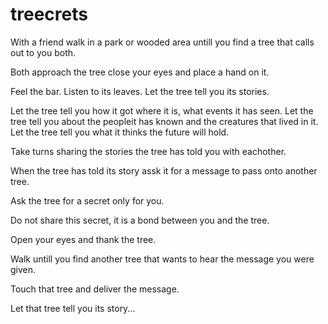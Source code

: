 # treecrets

With a friend walk in a park or wooded area untill you find a tree that calls out to you both.

Both approach the tree close your eyes and place a hand on it.

Feel the bar. Listen to its leaves. Let the tree tell you its stories.

Let the tree tell you how it got where it is, what events it has seen. Let the tree tell you about the peopleit has known and the creatures that lived in it. Let the tree tell you what it thinks the future will hold.

Take turns sharing the stories the tree has told you with eachother.

When the tree has told its story assk it for a message to pass onto another tree. 

Ask the tree for a secret only for you.

Do not share this secret, it is a bond between you and the tree.

Open your eyes and thank the tree.

Walk untill you find another tree that wants to hear the message you were given.

Touch that tree and deliver the message.

Let that tree tell you its story...
